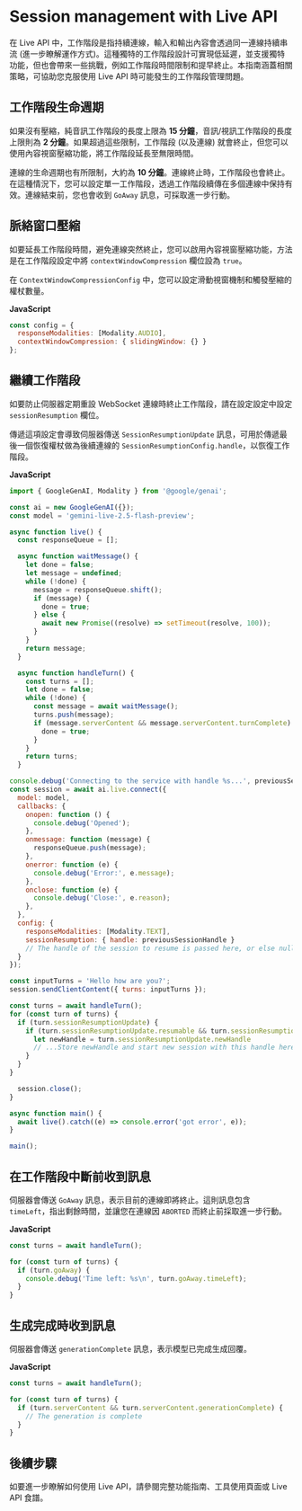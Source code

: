 # Session management with Live API

在 Live API 中，工作階段是指持續連線，輸入和輸出內容會透過同一連線持續串流 (進一步瞭解運作方式)。這種獨特的工作階段設計可實現低延遲，並支援獨特功能，但也會帶來一些挑戰，例如工作階段時間限制和提早終止。本指南涵蓋相關策略，可協助您克服使用 Live API 時可能發生的工作階段管理問題。

## 工作階段生命週期

如果沒有壓縮，純音訊工作階段的長度上限為 **15 分鐘**，音訊/視訊工作階段的長度上限則為 **2 分鐘**。如果超過這些限制，工作階段 (以及連線) 就會終止，但您可以使用內容視窗壓縮功能，將工作階段延長至無限時間。

連線的生命週期也有所限制，大約為 **10 分鐘**。連線終止時，工作階段也會終止。在這種情況下，您可以設定單一工作階段，透過工作階段續傳在多個連線中保持有效。連線結束前，您也會收到 `GoAway` 訊息，可採取進一步行動。

## 脈絡窗口壓縮

如要延長工作階段時間，避免連線突然終止，您可以啟用內容視窗壓縮功能，方法是在工作階段設定中將 `contextWindowCompression` 欄位設為 `true`。

在 `ContextWindowCompressionConfig` 中，您可以設定滑動視窗機制和觸發壓縮的權杖數量。

**JavaScript**
```javascript
const config = {
  responseModalities: [Modality.AUDIO],
  contextWindowCompression: { slidingWindow: {} }
};
```

## 繼續工作階段

如要防止伺服器定期重設 WebSocket 連線時終止工作階段，請在設定設定中設定 `sessionResumption` 欄位。

傳遞這項設定會導致伺服器傳送 `SessionResumptionUpdate` 訊息，可用於傳遞最後一個恢復權杖做為後續連線的 `SessionResumptionConfig.handle`，以恢復工作階段。

**JavaScript**
```javascript
import { GoogleGenAI, Modality } from '@google/genai';

const ai = new GoogleGenAI({});
const model = 'gemini-live-2.5-flash-preview';

async function live() {
  const responseQueue = [];

  async function waitMessage() {
    let done = false;
    let message = undefined;
    while (!done) {
      message = responseQueue.shift();
      if (message) {
        done = true;
      } else {
        await new Promise((resolve) => setTimeout(resolve, 100));
      }
    }
    return message;
  }

  async function handleTurn() {
    const turns = [];
    let done = false;
    while (!done) {
      const message = await waitMessage();
      turns.push(message);
      if (message.serverContent && message.serverContent.turnComplete) {
        done = true;
      }
    }
    return turns;
  }

console.debug('Connecting to the service with handle %s...', previousSessionHandle)
const session = await ai.live.connect({
  model: model,
  callbacks: {
    onopen: function () {
      console.debug('Opened');
    },
    onmessage: function (message) {
      responseQueue.push(message);
    },
    onerror: function (e) {
      console.debug('Error:', e.message);
    },
    onclose: function (e) {
      console.debug('Close:', e.reason);
    },
  },
  config: {
    responseModalities: [Modality.TEXT],
    sessionResumption: { handle: previousSessionHandle }
    // The handle of the session to resume is passed here, or else null to start a new session.
  }
});

const inputTurns = 'Hello how are you?';
session.sendClientContent({ turns: inputTurns });

const turns = await handleTurn();
for (const turn of turns) {
  if (turn.sessionResumptionUpdate) {
    if (turn.sessionResumptionUpdate.resumable && turn.sessionResumptionUpdate.newHandle) {
      let newHandle = turn.sessionResumptionUpdate.newHandle
      // ...Store newHandle and start new session with this handle here
    }
  }
}

  session.close();
}

async function main() {
  await live().catch((e) => console.error('got error', e));
}

main();
```

## 在工作階段中斷前收到訊息

伺服器會傳送 `GoAway` 訊息，表示目前的連線即將終止。這則訊息包含 `timeLeft`，指出剩餘時間，並讓您在連線因 `ABORTED` 而終止前採取進一步行動。

**JavaScript**
```javascript
const turns = await handleTurn();

for (const turn of turns) {
  if (turn.goAway) {
    console.debug('Time left: %s\n', turn.goAway.timeLeft);
  }
}
```

## 生成完成時收到訊息

伺服器會傳送 `generationComplete` 訊息，表示模型已完成生成回覆。

**JavaScript**
```javascript
const turns = await handleTurn();

for (const turn of turns) {
  if (turn.serverContent && turn.serverContent.generationComplete) {
    // The generation is complete
  }
}
```

## 後續步驟

如要進一步瞭解如何使用 Live API，請參閱完整功能指南、工具使用頁面或 Live API 食譜。